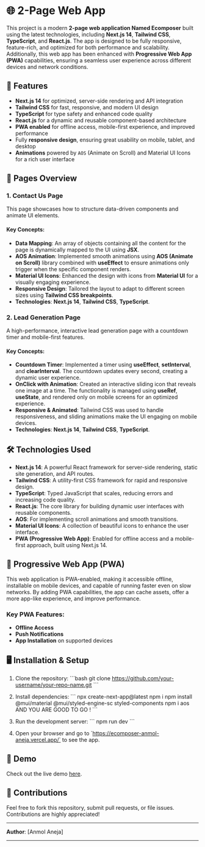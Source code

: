 
# 🌐 2-Page Web App

This project is a modern **2-page web application Named Ecomposer** built using the latest technologies, including **Next.js 14**, **Tailwind CSS**, **TypeScript**, and **React.js**. The app is designed to be fully responsive, feature-rich, and optimized for both performance and scalability. Additionally, this web app has been enhanced with **Progressive Web App (PWA)** capabilities, ensuring a seamless user experience across different devices and network conditions.

## 🚀 Features

- **Next.js 14** for optimized, server-side rendering and API integration
- **Tailwind CSS** for fast, responsive, and modern UI design
- **TypeScript** for type safety and enhanced code quality
- **React.js** for a dynamic and reusable component-based architecture
- **PWA enabled** for offline access, mobile-first experience, and improved performance
- Fully **responsive design**, ensuring great usability on mobile, tablet, and desktop
- **Animations** powered by `AOS` (Animate on Scroll) and Material UI Icons for a rich user interface

## 📄 Pages Overview

### 1. Contact Us Page

This page showcases how to structure data-driven components and animate UI elements.

#### Key Concepts:
- **Data Mapping**: An array of objects containing all the content for the page is dynamically mapped to the UI using **JSX**.
- **AOS Animation**: Implemented smooth animations using **AOS (Animate on Scroll)** library combined with **useEffect** to ensure animations only trigger when the specific component renders.
- **Material UI Icons**: Enhanced the design with icons from **Material UI** for a visually engaging experience.
- **Responsive Design**: Tailored the layout to adapt to different screen sizes using **Tailwind CSS breakpoints**.
- **Technologies**: **Next.js 14**, **Tailwind CSS**, **TypeScript**.


### 2. Lead Generation Page

A high-performance, interactive lead generation page with a countdown timer and mobile-first features.

#### Key Concepts:
- **Countdown Timer**: Implemented a timer using **useEffect**, **setInterval**, and **clearInterval**. The countdown updates every second, creating a dynamic user experience.
- **OnClick with Animation**: Created an interactive sliding icon that reveals one image at a time. The functionality is managed using **useRef**, **useState**, and rendered only on mobile screens for an optimized experience.
- **Responsive & Animated**: Tailwind CSS was used to handle responsiveness, and sliding animations make the UI engaging on mobile devices.
- **Technologies**: **Next.js 14**, **Tailwind CSS**, **TypeScript**.


## 🛠 Technologies Used

- **Next.js 14**: A powerful React framework for server-side rendering, static site generation, and API routes.
- **Tailwind CSS**: A utility-first CSS framework for rapid and responsive design.
- **TypeScript**: Typed JavaScript that scales, reducing errors and increasing code quality.
- **React.js**: The core library for building dynamic user interfaces with reusable components.
- **AOS**: For implementing scroll animations and smooth transitions.
- **Material UI Icons**: A collection of beautiful icons to enhance the user interface.
- **PWA (Progressive Web App)**: Enabled for offline access and a mobile-first approach, built using Next.js 14.

## 📱 Progressive Web App (PWA)

This web application is PWA-enabled, making it accessible offline, installable on mobile devices, and capable of running faster even on slow networks. By adding PWA capabilities, the app can cache assets, offer a more app-like experience, and improve performance.

### Key PWA Features:
- **Offline Access**
- **Push Notifications**
- **App Installation** on supported devices

## 🖥️ Installation & Setup

1. Clone the repository:
   \`\`\`bash
   git clone https://github.com/your-username/your-repo-name.git
   \`\`\`

2. Install dependencies:
   \`\`\`
   npx create-next-app@latest
   npm i
   npm install @mui/material @mui/styled-engine-sc styled-components
   npm i aos
   AND YOU ARE GOOD TO GO !
   \`\`\`

4. Run the development server:
   \`\`\`
      npm run dev
   \`\`\`

5. Open your browser and go to \`https://ecomposer-anmol-aneja.vercel.app/` to see the app.


## 🌟 Demo

Check out the live demo [here](https://ecomposer-anmol-aneja.vercel.app/).

## 🤝 Contributions

Feel free to fork this repository, submit pull requests, or file issues. Contributions are highly appreciated!

---

**Author**: [Anmol Aneja]

---

